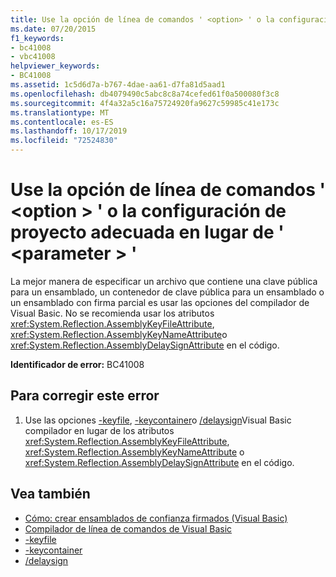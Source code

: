 ```yaml
---
title: Use la opción de línea de comandos ' <option> ' o la configuración de proyecto adecuada en lugar de ' <parameter> '
ms.date: 07/20/2015
f1_keywords:
- bc41008
- vbc41008
helpviewer_keywords:
- BC41008
ms.assetid: 1c5d6d7a-b767-4dae-aa61-d7fa81d5aad1
ms.openlocfilehash: db4079490c5abc8c8a74cefed61f0a500080f3c8
ms.sourcegitcommit: 4f4a32a5c16a75724920fa9627c59985c41e173c
ms.translationtype: MT
ms.contentlocale: es-ES
ms.lasthandoff: 10/17/2019
ms.locfileid: "72524830"
---
```

# <a name="use-command-line-option-option-or-appropriate-project-settings-instead-of-parameter"></a>Use la opción de línea de comandos ' \<option > ' o la configuración de proyecto adecuada en lugar de ' \<parameter > '
La mejor manera de especificar un archivo que contiene una clave pública para un ensamblado, un contenedor de clave pública para un ensamblado o un ensamblado con firma parcial es usar las opciones del compilador de Visual Basic. No se recomienda usar los atributos <xref:System.Reflection.AssemblyKeyFileAttribute>, <xref:System.Reflection.AssemblyKeyNameAttribute>o <xref:System.Reflection.AssemblyDelaySignAttribute> en el código.  
  
 **Identificador de error:** BC41008  
  
## <a name="to-correct-this-error"></a>Para corregir este error  
  
1. Use las opciones [-keyfile](../../visual-basic/reference/command-line-compiler/keyfile.md), [-keycontainer](../../visual-basic/reference/command-line-compiler/keycontainer.md)o [/delaysign](../../visual-basic/reference/command-line-compiler/delaysign.md)Visual Basic compilador en lugar de los atributos <xref:System.Reflection.AssemblyKeyFileAttribute>, <xref:System.Reflection.AssemblyKeyNameAttribute> o <xref:System.Reflection.AssemblyDelaySignAttribute> en el código.  
  
## <a name="see-also"></a>Vea también

- [Cómo: crear ensamblados de confianza firmados (Visual Basic)](../../standard/assembly/create-signed-friend.md)
- [Compilador de línea de comandos de Visual Basic](../../visual-basic/reference/command-line-compiler/index.md)
- [-keyfile](../../visual-basic/reference/command-line-compiler/keyfile.md)
- [-keycontainer](../../visual-basic/reference/command-line-compiler/keycontainer.md)
- [/delaysign](../../visual-basic/reference/command-line-compiler/delaysign.md)
